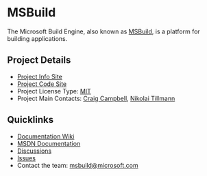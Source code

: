 # MSBuild

The Microsoft Build Engine, also known as [MSBuild](https://github.com/microsoft/msbuild), is a platform for building applications. 

## Project Details
* [Project Info Site](https://github.com/microsoft/msbuild) 
* [Project Code Site](https://github.com/microsoft/msbuild) 
* Project License Type: [MIT](https://github.com/Microsoft/msbuild/blob/master/LICENSE)
* Project Main Contacts: [Craig Campbell](https://github.com/Craig-Campbell-MS), [Nikolai Tillmann](https://github.com/NTillmann)
 

## Quicklinks

* [Documentation Wiki](https://github.com/microsoft/msbuild/wiki)
* [MSDN Documentation](https://msdn.microsoft.com/en-us/library/dd393574.aspx) 
* [Discussions](http://forums.dotnetfoundation.org/)
* [Issues](https://github.com/microsoft/msbuild/issues)
* Contact the team: [msbuild@microsoft.com](mailto:msbuild@microsoft.com)